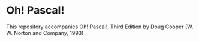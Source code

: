 Oh! Pascal!
===========

This repository accompanies Oh! Pascal!, Third Edition by Doug Cooper (W. W. Norton and Company, 1993)

